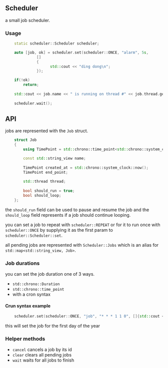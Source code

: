 ## Scheduler
a small job scheduler.

### Usage

```c++
    static scheduler::Scheduler scheduler;

    auto [job, ok] = scheduler.set(scheduler::ONCE, "alarm", 5s, 
              []
              {
                    std::cout << "ding dong\n";
              });

    if(!ok)
        return;
    
    std::cout << job.name << " is running on thread #" << job.thread.get_id() << '\n';
    
    scheduler.wait();
```

## API

jobs are represented with the `Job` struct.

```c++
    struct Job
    {
        using TimePoint = std::chrono::time_point<std::chrono::system_clock>;

        const std::string_view name;
        
        TimePoint created_at = std::chrono::system_clock::now();
        TimePoint end_point;
        
        std::thread thread;
        
        bool should_run = true;
        bool should_loop;
    };
```

the `should_run` field can be used to pause and resume the job and the `should_loop` field represents if a job should continue looping.

you can set a job to repeat with `scheduler::REPEAT` or for it to run once with `scheduler::ONCE` by supplying it as the first param to `scheduler::Scheduler::set`.

all pending jobs are represented with `Scheduler::Jobs` which is an alias for `std::map<std::string_view, Job>`.

### Job durations
you can set the job duration one of 3 ways.

* `std::chrono::Duration`
* `std::chrono::time_point`
* with a cron syntax 

#### Crun syntax example
```c++
    scheduler.set(scheduler::ONCE, "job", "* * * 1 1 0", []{std::cout << "hello\n";});
```

this will set the job for the first day of the year

### Helper methods

* `cancel` cancels a job by its id
* `clear` clears all pending jobs
*  `wait` waits for all jobs to finish
